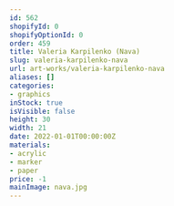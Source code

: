 ```yaml
---
id: 562
shopifyId: 0
shopifyOptionId: 0
order: 459
title: Valeria Karpilenko (Nava)
slug: valeria-karpilenko-nava
url: art-works/valeria-karpilenko-nava
aliases: []
categories:
- graphics
inStock: true
isVisible: false
height: 30
width: 21
date: 2022-01-01T00:00:00Z
materials:
- acrylic
- marker
- paper
price: -1
mainImage: nava.jpg
---
```

